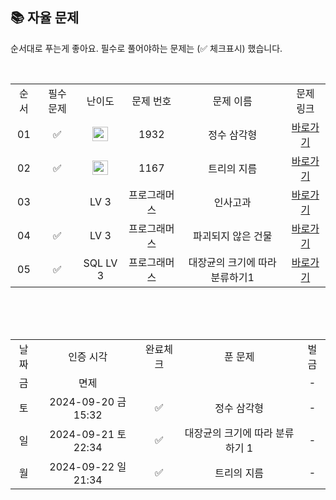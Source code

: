 
## 📚 자율 문제

순서대로 푸는게 좋아요.
필수로 풀어야하는 문제는 (✅ 체크표시) 했습니다.

<br/>
<table>
  <tr>
    <td align="center">순서</td>
    <td align="center">필수 문제</td>
    <td align="center">난이도</td>
    <td align="center">문제 번호</td>
    <td align="center">문제 이름</td>
    <td align="center">문제 링크</td>
  </tr>
  <tr>
    <td align="center">01</td>
    <td align="center">✅</td>
    <td align="center"><img height="23px" width="25px" src="https://d2gd6pc034wcta.cloudfront.net/tier/9.svg"></td>
    <td align="center">1932</td>
    <td align="center">정수 삼각형</td>
    <td align="center"><a href="https://www.acmicpc.net/problem/1932">바로가기</a></td>
  </tr>
  <tr>
    <td align="center">02</td>
    <td align="center">✅</td>
    <td align="center"><img height="23px" width="25px" src="https://d2gd6pc034wcta.cloudfront.net/tier/14.svg"></td>
    <td align="center">1167</td>
    <td align="center">트리의 지름</td>
    <td align="center"><a href="https://www.acmicpc.net/problem/1167">바로가기</a></td>
  </tr>
  <tr>
    <td align="center">03</td>
    <td align="center"></td>
    <td align="center">LV 3</td>
    <td align="center">프로그래머스</td>
    <td align="center">인사고과</td>
    <td align="center"><a href="https://school.programmers.co.kr/learn/courses/30/lessons/152995">바로가기</a></td>
  </tr>
    <tr>
    <td align="center">04</td>
    <td align="center">✅</td>
    <td align="center">LV 3</td>
    <td align="center">프로그래머스</td>
    <td align="center">파괴되지 않은 건물</td>
    <td align="center"><a href="https://school.programmers.co.kr/learn/courses/30/lessons/92344">바로가기</a></td>
  </tr>
  <tr>
    <td align="center">05</td>
    <td align="center">✅</td>
    <td align="center">SQL LV 3</td>
    <td align="center">프로그래머스</td>
    <td align="center">대장균의 크기에 따라 분류하기1</td>
    <td align="center"><a href="https://school.programmers.co.kr/learn/courses/30/lessons/299307">바로가기</a></td>
  </tr>
</table>
<br/><br/>


<br>

<table>
  <tr>
    <td align="center">날짜</td>
    <td align="center">인증 시각</td>
    <td align="center">완료체크</td>
    <td align="center">푼 문제</td>
    <td align="center">벌금</td>
  </tr>
  <tr>
    <td align="center">금</td>
    <td align="center">면제</td>
    <td align="center"></td>
    <td align="center"></td>
    <td align="center">-</td>
  </tr>
  <tr>
    <td align="center">토</td>
    <td align="center">2024-09-20 금 15:32</td>
    <td align="center">✅</td>
    <td align="center">정수 삼각형</td>
    <td align="center">-</td>
  </tr>
  <tr>
    <td align="center">일</td>
    <td align="center">2024-09-21 토 22:34</td>
    <td align="center">✅</td>
    <td align="center">대장균의 크기에 따라 분류하기 1</td>
    <td align="center">-</td>
  </tr>
  <tr>
    <td align="center">월</td>
    <td align="center">2024-09-22 일 21:34</td>
    <td align="center">✅</td>
    <td align="center">트리의 지름</td>
    <td align="center">-</td>
  </tr>
</table>
